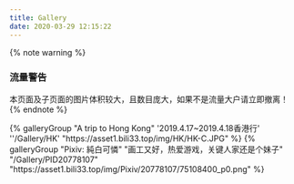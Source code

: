 ```yaml
---
title: Gallery
date: 2020-03-29 12:15:22
---
```

{% note warning %}
###  流量警告
本页面及子页面的图片体积较大，且数目庞大，如果不是流量大户请立即撤离！
{% endnote %}

<div class="gallery-group-main">
{% galleryGroup "A trip to Hong Kong" '2019.4.17~2019.4.18香港行' ''/Gallery/HK' "https://asset1.bili33.top/img/HK/HK-C.JPG" %}
{% galleryGroup "Pixiv: 純白可憐" "画工又好，热爱游戏，关键人家还是个妹子" "/Gallery/PID20778107" "https://asset1.bili33.top/img/Pixiv/20778107/75108400_p0.png" %}
<!-- {% galleryGroup name description link img-url %} -->
</div>

